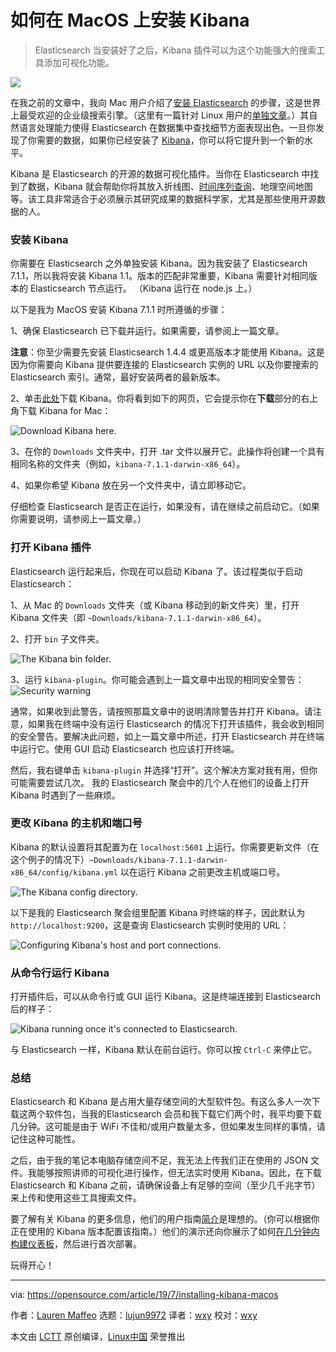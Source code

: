 [#]: collector: (lujun9972)
[#]: translator: (wxy)
[#]: reviewer: (wxy)
[#]: publisher: (wxy)
[#]: url: (https://linux.cn/article-11135-1.html)
[#]: subject: (How to install Kibana on MacOS)
[#]: via: (https://opensource.com/article/19/7/installing-kibana-macos)
[#]: author: (Lauren Maffeo https://opensource.com/users/lmaffeo)

如何在 MacOS 上安装 Kibana
======

> Elasticsearch 当安装好了之后，Kibana 插件可以为这个功能强大的搜索工具添加可视化功能。

![](https://img.linux.net.cn/data/attachment/album/201907/22/204048vl8t88y6q8988229.jpg)

在我之前的文章中，我向 Mac 用户介绍了[安装 Elasticsearch][2] 的步骤，这是世界上最受欢迎的企业级搜索引擎。（这里有一篇针对 Linux 用户的[单独文章][3]。）其自然语言处理能力使得 Elasticsearch 在数据集中查找细节方面表现出色。一旦你发现了你需要的数据，如果你已经安装了 [Kibana][4]，你可以将它提升到一个新的水平。

Kibana 是 Elasticsearch 的开源的数据可视化插件。当你在 Elasticsearch 中找到了数据，Kibana 就会帮助你将其放入折线图、[时间序列查询][5]、地理空间地图等。该工具非常适合于必须展示其研究成果的数据科学家，尤其是那些使用开源数据的人。

### 安装 Kibana

你需要在 Elasticsearch 之外单独安装 Kibana。因为我安装了 Elasticsearch 7.1.1，所以我将安装 Kibana 1.1。版本的匹配非常重要，Kibana 需要针对相同版本的 Elasticsearch 节点运行。 （Kibana 运行在 node.js 上。）

以下是我为 MacOS 安装 Kibana 7.1.1 时所遵循的步骤：

1、确保 Elasticsearch 已下载并运行。如果需要，请参阅上一篇文章。

**注意**：你至少需要先安装 Elasticsearch 1.4.4 或更高版本才能使用 Kibana。这是因为你需要向 Kibana 提供要连接的 Elasticsearch 实例的 URL 以及你要搜索的 Elasticsearch 索引。通常，最好安装两者的最新版本。

2、单击[此处][6]下载 Kibana。你将看到如下的网页，它会提示你在**下载**部分的右上角下载 Kibana for Mac：

![Download Kibana here.][7]

3、在你的 `Downloads` 文件夹中，打开 .tar 文件以展开它。此操作将创建一个具有相同名称的文件夹（例如，`kibana-7.1.1-darwin-x86_64`）。

4、如果你希望 Kibana 放在另一个文件夹中，请立即移动它。

仔细检查 Elasticsearch 是否正在运行，如果没有，请在继续之前启动它。（如果你需要说明，请参阅上一篇文章。）

### 打开 Kibana 插件

Elasticsearch 运行起来后，你现在可以启动 Kibana 了。该过程类似于启动 Elasticsearch：

1、从 Mac 的 `Downloads` 文件夹（或 Kibana 移动到的新文件夹）里，打开 Kibana 文件夹（即 `~Downloads/kibana-7.1.1-darwin-x86_64`）。

2、打开 `bin` 子文件夹。

![The Kibana bin folder.][8]

3、运行 `kibana-plugin`。你可能会遇到上一篇文章中出现的相同安全警告：
   
![Security warning][9]

通常，如果收到此警告，请按照那篇文章中的说明清除警告并打开 Kibana。请注意，如果我在终端中没有运行 Elasticsearch 的情况下打开该插件，我会收到相同的安全警告。要解决此问题，如上一篇文章中所述，打开 Elasticsearch 并在终端中运行它。使用 GUI 启动 Elasticsearch 也应该打开终端。

然后，我右键单击 `kibana-plugin` 并选择“打开”。这个解决方案对我有用，但你可能需要尝试几次。 我的 Elasticsearch 聚会中的几个人在他们的设备上打开 Kibana 时遇到了一些麻烦。

### 更改 Kibana 的主机和端口号

Kibana 的默认设置将其配置为在 `localhost:5601` 上运行。你需要更新文件（在这个例子的情况下）`~Downloads/kibana-7.1.1-darwin-x86_64/config/kibana.yml` 以在运行 Kibana 之前更改主机或端口号。

![The Kibana config directory.][10]

以下是我的 Elasticsearch 聚会组里配置 Kibana 时终端的样子，因此默认为 `http://localhost:9200`，这是查询 Elasticsearch 实例时使用的 URL：

![Configuring Kibana's host and port connections.][11]

### 从命令行运行 Kibana

打开插件后，可以从命令行或 GUI 运行 Kibana。这是终端连接到 Elasticsearch 后的样子：

![Kibana running once it's connected to Elasticsearch.][12]

与 Elasticsearch 一样，Kibana 默认在前台运行。你可以按 `Ctrl-C` 来停止它。

### 总结

Elasticsearch 和 Kibana 是占用大量存储空间的大型软件包。有这么多人一次下载这两个软件包，当我的Elasticsearch 会员和我下载它们两个时，我平均要下载几分钟。这可能是由于 WiFi 不佳和/或用户数量太多，但如果发生同样的事情，请记住这种可能性。

之后，由于我的笔记本电脑存储空间不足，我无法上传我们正在使用的 JSON 文件。我能够按照讲师的可视化进行操作，但无法实时使用 Kibana。因此，在下载 Elasticsearch 和 Kibana 之前，请确保设备上有足够的空间（至少几千兆字节）来上传和使用这些工具搜索文件。

要了解有关 Kibana 的更多信息，他们的用户指南[简介][13]是理想的。（你可以根据你正在使用的 Kibana 版本配置该指南。）他们的演示还向你展示了如何[在几分钟内构建仪表板][14]，然后进行首次部署。

玩得开心！

--------------------------------------------------------------------------------

via: https://opensource.com/article/19/7/installing-kibana-macos

作者：[Lauren Maffeo][a]
选题：[lujun9972][b]
译者：[wxy](https://github.com/wxy)
校对：[wxy](https://github.com/wxy)

本文由 [LCTT](https://github.com/LCTT/TranslateProject) 原创编译，[Linux中国](https://linux.cn/) 荣誉推出

[a]: https://opensource.com/users/lmaffeo
[b]: https://github.com/lujun9972
[1]: https://opensource.com/sites/default/files/styles/image-full-size/public/lead-images/analytics-graphs-charts.png?itok=sersoqbV (Analytics: Charts and Graphs)
[2]: https://linux.cn/article-11125-1.html
[3]: https://opensource.com/article/19/7/installing-elasticsearch-and-kibana-linux
[4]: https://www.elastic.co/products/kibana
[5]: https://en.wikipedia.org/wiki/Time_series
[6]: https://www.elastic.co/downloads/kibana
[7]: https://opensource.com/sites/default/files/uploads/download_kibana.png (Download Kibana here.)
[8]: https://opensource.com/sites/default/files/uploads/kibana_bin_folder.png (The Kibana bin folder.)
[9]: https://opensource.com/sites/default/files/uploads/security_warning.png (Security warning)
[10]: https://opensource.com/sites/default/files/uploads/kibana_config_directory.png (The Kibana config directory.)
[11]: https://opensource.com/sites/default/files/uploads/kibana_host_port_config.png (Configuring Kibana's host and port connections.)
[12]: https://opensource.com/sites/default/files/uploads/kibana_running.png (Kibana running once it's connected to Elasticsearch.)
[13]: https://www.elastic.co/guide/en/kibana/7.2/introduction.html
[14]: https://www.elastic.co/webinars/getting-started-kibana?baymax=rtp&elektra=docs&storm=top-video&iesrc=ctr
